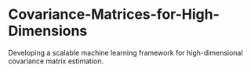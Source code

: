 # Covariance-Matrices-for-High-Dimensions
Developing a scalable machine learning framework for high-dimensional covariance matrix estimation. 
